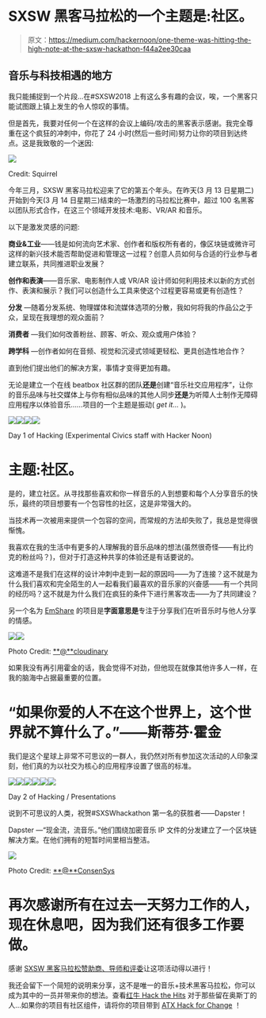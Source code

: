 # SXSW 黑客马拉松的一个主题是:社区。

> 原文：<https://medium.com/hackernoon/one-theme-was-hitting-the-high-note-at-the-sxsw-hackathon-f44a2ee30caa>

## 音乐与科技相遇的地方

我只能捕捉到一个片段…在#SXSW2018 上有这么多有趣的会议，唉，一个黑客只能试图跟上镇上发生的令人惊叹的事情。

但是首先，我要对任何一个在这样的会议上编码/攻击的黑客表示感谢。我完全尊重在这个疯狂的冲刺中，你花了 24 小时(然后一些时间)努力让你的项目到达终点。这是我致敬的一个迷因:

![](img/2aa2d04317030b2932bf5d48d82abef3.png)

Credit: Squirrel

今年三月，SXSW 黑客马拉松迎来了它的第五个年头。在昨天(3 月 13 日星期二)开始到今天(3 月 14 日星期三)结束的一场激烈的马拉松比赛中，超过 100 名黑客以团队形式合作，在这三个领域开发技术:电影、VR/AR 和音乐。

以下是激发灵感的问题:

**商业&工业**——钱是如何流向艺术家、创作者和版权所有者的，像区块链或微许可这样的新兴技术能否帮助促进和管理这一过程？创意人员如何与合适的行业参与者建立联系，共同推进职业发展？

**创作和表演**——音乐家、电影制作人或 VR/AR 设计师如何利用技术以新的方式创作、表演和展示？我们可以创造什么工具来使这个过程更容易或更有创造性？

**分发** —随着分发系统、物理媒体和流媒体选项的分散，我如何将我的作品公之于众，呈现在我理想的观众面前？

**消费者** —我们如何改善粉丝、顾客、听众、观众或用户体验？

**跨学科** —创作者如何在音频、视觉和沉浸式领域更轻松、更具创造性地合作？

直到他们提出他们的解决方案，事情才变得更加有趣。

无论是建立一个在线 beatbox 社区群的团队**还是**创建“音乐社交应用程序”，让你的音乐品味与社交媒体上与你有相似品味的其他人同步**还是**为听障人士制作无障碍应用程序以体验音乐……项目的一个主题是振动( *get it…* )。

![](img/803eb7353a5b4e42482cd89482a39080.png)![](img/c2b76084cc2d8904c4c0a29c3603f17b.png)![](img/8dbba20e8473e013127aac3dd40dcdde.png)![](img/4483de8ee5826e8c85b69487628f8c6b.png)

Day 1 of Hacking (Experimental Civics staff with Hacker Noon)

# 主题:社区。

是的，建立社区。从寻找那些喜欢和你一样音乐的人到想要和每个人分享音乐的快乐，最终的项目想要有一个包容性的社区，这是非常强大的。

当技术再一次被用来提供一个包容的空间，而常规的方法却失败了，我总是觉得很惭愧。

我喜欢在我的生活中有更多的人理解我的音乐品味的想法(虽然很奇怪——有比约克的粉丝吗？)，但对于打造这种共享的体验还是有话要说的。

这难道不是我们在这样的设计冲刺中走到一起的原因吗——为了连接？这不就是为什么我们喜欢和完全陌生的人一起看我们最喜欢的音乐家的兴奋感——有一个共同的经历吗？这不就是为什么我们在疯狂的条件下进行黑客攻击——为了共同建设？

另一个名为 [EmShare](https://devpost.com/software/emshare) 的项目是**字面意思是**专注于分享我们在听音乐时与他人分享的情感。

![](img/6d6ad0f14ec27c2cd7b3375d6a719c46.png)![](img/ba6fd77f66a8da53a8769550863e2af7.png)

Photo Credit: [**@**cloudinary](https://twitter.com/cloudinary)

如果我没有再引用霍金的话，我会觉得不对劲，但他现在就像其他许多人一样，在我的脑海中占据最重要的位置。

# “如果你爱的人不在这个世界上，这个世界就不算什么了。”——斯蒂芬·霍金

我们是这个星球上非常不可思议的一群人，我仍然对所有参加这次活动的人印象深刻，他们真的为以社交为核心的应用程序设置了很高的标准。

![](img/f7853d9d4ddefa0e206f54858253cdea.png)![](img/ec7375248e1fd7b3212446faefedf29a.png)![](img/f4e86f8512e069e8366e341a2e24e26c.png)![](img/7281a20c7bd960ebc9dd169529bf2542.png)![](img/90f7dc6d5a1d60b89a63e3dca8396361.png)![](img/779684eda77758e79d92b370cdc6bac8.png)

Day 2 of Hacking / Presentations

说到不可思议的人类，祝贺#SXSWhackathon 第一名的获胜者——Dapster！

Dapster —“现金流，流音乐。”他们围绕加密音乐 IP 文件的分发建立了一个区块链解决方案。在他们拥有的短暂时间里相当整洁。

![](img/b1ddcab50543dd6b6184007e9da41b6e.png)

Photo Credit: [**@**ConsenSys](https://twitter.com/ConsenSys)

# **再次感谢所有在过去一天努力工作的人，现在休息吧，因为我们还有很多工作要做。**

感谢 [SXSW 黑客马拉松赞助商、导师和评委](https://www.sxsw.com/conference/sxsw-hackathon/)让这项活动得以进行！

我还会留下一个简短的说明来分享，这不是唯一的音乐+技术黑客马拉松，你可以成为其中的一员并带来你的想法。查看[红牛 Hack the Hits](http://hackthehits.redbull.com/) 对于那些留在奥斯丁的人…如果你的项目有社区组件，请将你的项目带到 [ATX Hack for Change](http://atxhackforchange.org/projects/) ！